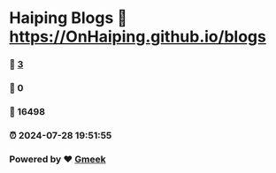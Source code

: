 # Haiping Blogs :link: https://OnHaiping.github.io/blogs 
### :page_facing_up: [3](https://OnHaiping.github.io/blogs/tag.html) 
### :speech_balloon: 0 
### :hibiscus: 16498 
### :alarm_clock: 2024-07-28 19:51:55 
### Powered by :heart: [Gmeek](https://github.com/Meekdai/Gmeek)

